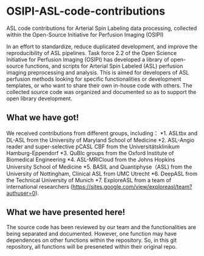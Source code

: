 # OSIPI-ASL-code-contributions
ASL code contributions for Arterial Spin Labeling data processing, collected within the Open-Source Initiative for Perfusion Imaging (OSIPI)

In an effort to standardize, reduce duplicated development, and improve the reproducibility of ASL pipelines. Task force 2.2 of the Open Science Initiative for Perfusion Imaging (OSIPI) has developed a library of open-source functions, and scripts for Arterial Spin Labeled (ASL) perfusion imaging preprocessing and analysis. This is aimed for developers of ASL perfusion methods looking for specific functionalities or development templates, or who want to share their own in-house code with others.
The collected source code was organized and documented so as to support the open library development.

## What we have got!
We received contributions from different groups, including： 
	*1. ASLtbx and DL-ASL from the University of Maryland School of Medicine
	*2. ASL-Angio reader and super-selective pCASL CBF from the Universitätsklinikum Hamburg-Eppendorf
	*3. QuBIc groups from the Oxford Institute of Biomedical Engineering
	*4. ASL-MRICloud from the Johns Hopkins University School of Medicine
	*5. BASIL and Quantiphyse（ASL) from the University of Nottingham, Clinical ASL from UMC Utrecht
	*6. DeepASL from the Technical University of Munich
	*7. ExploreASL from a team of international researchers (https://sites.google.com/view/exploreasl/team?authuser=0).  

## What we have presented here!
The source code has been reviewed by our team and the functionalities are being separated and documented. However, one function  may have dependences on other functions within the repository. So, in this git repository, all functions will be preseneted within their original repo.

